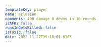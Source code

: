 ```yaml
---
templateKey: player
name: arlesien
comments: 400 damage 0 downs in 10 rounds
isAFK: false
runsInGetsKilled: false
isToxic: false
date: 2022-11-22T19:18:01.610Z
---
```

